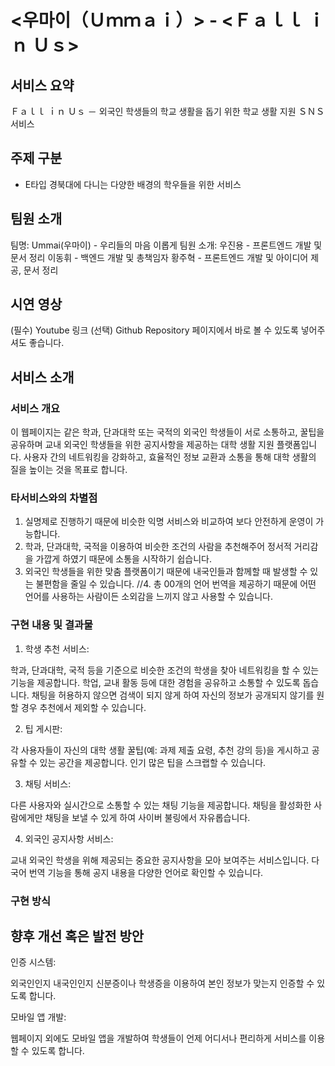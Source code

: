 # <우마이（Ｕｍｍａｉ）> - <Ｆａｌｌ ｉｎ  Ｕｓ>
## 서비스 요약
Ｆａｌｌ ｉｎ Ｕｓ
 － 외국인 학생들의 학교 생활을 돕기 위한 학교 생활 지원 ＳＮＳ 서비스

## 주제 구분
-	E타입 경북대에 다니는 다양한 배경의 학우들을 위한 서비스

## 팀원 소개
팀명: Ummai(우마이) - 우리들의 마음 이롭게
팀원 소개:
우진용 - 프론트엔드 개발 및 문서 정리
이동휘 - 백엔드 개발 및 총책임자
황주혁 - 프론트엔드 개발 및 아이디어 제공, 문서 정리

## 시연 영상
(필수) Youtube 링크
(선택) Github Repository 페이지에서 바로 볼 수 있도록 넣어주셔도 좋습니다.

## 서비스 소개
### 서비스 개요
이 웹페이지는 같은 학과, 단과대학 또는 국적의 외국인 학생들이 서로 소통하고, 
꿀팁을 공유하며 교내 외국인 학생들을 위한 공지사항을 제공하는 대학 생활 지원 플랫폼입니다. 
사용자 간의 네트워킹을 강화하고, 효율적인 정보 교환과 소통을 통해 대학 생활의 질을 높이는 것을 목표로 합니다.

### 타서비스와의 차별점
1. 실명제로 진행하기 때문에 비슷한 익명 서비스와 비교하여 보다 안전하게 운영이 가능합니다.
2. 학과, 단과대학, 국적을 이용하여 비슷한 조건의 사람을 추천해주어 정서적 거리감을 가깝게 하였기 때문에 소통을 시작하기 쉽습니다.
3. 외국인 학생들을 위한 맞춤 플랫폼이기 때문에 내국인들과 함께할 때 발생할 수 있는 불편함을 줄일 수 있습니다.
//4. 총 00개의 언어 번역을 제공하기 때문에 어떤 언어를 사용하는 사람이든 소외감을 느끼지 않고 사용할 수 있습니다.

### 구현 내용 및 결과물

1. 학생 추천 서비스:

 학과, 단과대학, 국적 등을 기준으로 비슷한 조건의 학생을 찾아 네트워킹을 할 수 있는 기능을 제공합니다.
학업, 교내 활동 등에 대한 경험을 공유하고 소통할 수 있도록 돕습니다. 채팅을 허용하지 않으면 검색이 되지 않게 하여
자신의 정보가 공개되지 않기를 원할 경우 추천에서 제외할 수 있습니다.


2. 팁 게시판:

 각 사용자들이 자신의 대학 생활 꿀팁(예: 과제 제출 요령, 추천 강의 등)을 게시하고 공유할 수 있는 공간을 제공합니다.
인기 많은 팁을 스크랩할 수 있습니다.


3. 채팅 서비스:

 다른 사용자와 실시간으로 소통할 수 있는 채팅 기능을 제공합니다.
채팅을 활성화한 사람에게만 채팅을 보낼 수 있게 하여 사이버 불링에서 자유롭습니다.


4. 외국인 공지사항 서비스:

 교내 외국인 학생을 위해 제공되는 중요한 공지사항을 모아 보여주는 서비스입니다.
다국어 번역 기능을 통해 공지 내용을 다양한 언어로 확인할 수 있습니다.

### 구현 방식


## 향후 개선 혹은 발전 방안

인증 시스템:

 외국인인지 내국인인지 신분증이나 학생증을 이용하여 본인 정보가 맞는지 인증할 수 있도록 합니다.

모바일 앱 개발:

 웹페이지 외에도 모바일 앱을 개발하여 학생들이 언제 어디서나 편리하게 서비스를 이용할 수 있도록 합니다.
